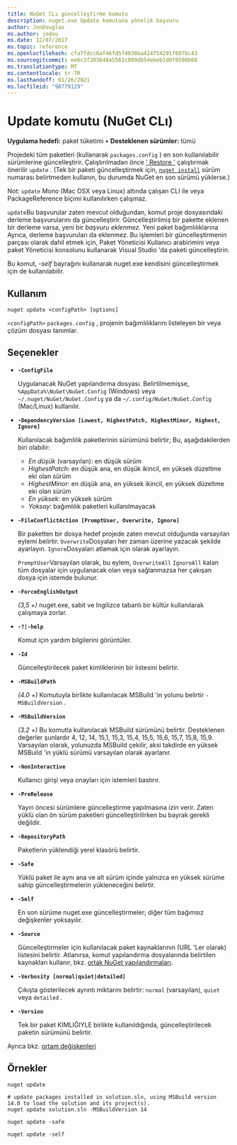 ```yaml
---
title: NuGet CLı güncelleştirme komutu
description: nuget.exe Update komutuna yönelik başvuru
author: JonDouglas
ms.author: jodou
ms.date: 12/07/2017
ms.topic: reference
ms.openlocfilehash: cfa7fdcc6af46fd5f4030ba424754291f697bc43
ms.sourcegitcommit: ee6c3f203648a5561c809db54ebeb1d0f0598b68
ms.translationtype: MT
ms.contentlocale: tr-TR
ms.lasthandoff: 01/26/2021
ms.locfileid: "98779129"
---
```

# <a name="update-command-nuget-cli"></a>Update komutu (NuGet CLı)

**Uygulama hedefi:** paket tüketimi &bullet; **Desteklenen sürümler:** tümü

Projedeki tüm paketleri (kullanarak `packages.config` ) en son kullanılabilir sürümlerine güncelleştirir. Çalıştırılmadan önce [' Restore '](cli-ref-restore.md) çalıştırmak önerilir `update` . (Tek bir paketi güncelleştirmek için, [`nuget install`](cli-ref-install.md) sürüm numarası belirtmeden kullanın, bu durumda NuGet en son sürümü yüklerse.)

Not: `update` Mono (Mac OSX veya Linux) altında çalışan CLI ile veya PackageReference biçimi kullanılırken çalışmaz.

`update`Bu başvurular zaten mevcut olduğundan, komut proje dosyasındaki derleme başvurularını da güncelleştirir. Güncelleştirilmiş bir pakette eklenen bir derleme varsa, yeni bir *başvuru eklenmez.* Yeni paket bağımlılıklarına Ayrıca, derleme başvuruları da eklenmez. Bu işlemleri bir güncelleştirmenin parçası olarak dahil etmek için, Paket Yöneticisi Kullanıcı arabirimini veya paket Yöneticisi konsolunu kullanarak Visual Studio 'da paketi güncelleştirin.

Bu komut, *-self* bayrağını kullanarak nuget.exe kendisini güncelleştirmek için de kullanılabilir.

## <a name="usage"></a>Kullanım

```cli
nuget update <configPath> [options]
```

`<configPath>` `packages.config` , projenin bağımlılıklarını listeleyen bir veya çözüm dosyası tanımlar.

## <a name="options"></a>Seçenekler

- **`-ConfigFile`**

  Uygulanacak NuGet yapılandırma dosyası. Belirtilmemişse, `%AppData%\NuGet\NuGet.Config` (Windows) veya `~/.nuget/NuGet/NuGet.Config` ya da `~/.config/NuGet/NuGet.Config` (Mac/Linux) kullanılır.
  
- **`-DependencyVersion [Lowest, HighestPatch, HighestMinor, Highest, Ignore]`**

  Kullanılacak bağımlılık paketlerinin sürümünü belirtir; Bu, aşağıdakilerden biri olabilir:<br/><ul><li>*En düşük* (varsayılan): en düşük sürüm</li><li>*HighestPatch*: en düşük ana, en düşük ikincil, en yüksek düzeltme eki olan sürüm</li><li>*HighestMinor*: en düşük ana, en yüksek ikincil, en yüksek düzeltme eki olan sürüm</li><li>*En yüksek*: en yüksek sürüm</li><li>*Yoksay*: bağımlılık paketleri kullanılmayacak</li></ul>

- **`-FileConflictAction [PromptUser, Overwrite, Ignore]`**

  Bir paketten bir dosya hedef projede zaten mevcut olduğunda varsayılan eylemi belirtir. `Overwrite`Dosyaları her zaman üzerine yazacak şekilde ayarlayın. `Ignore`Dosyaları atlamak için olarak ayarlayın.

  `PromptUser`Varsayılan olarak, bu eylem, `OverwriteAll` `IgnoreAll` kalan tüm dosyalar için uygulanacak olan veya sağlanmazsa her çakışan dosya için istemde bulunur.

- **`-ForceEnglishOutput`**

  *(3,5 +)* nuget.exe, sabit ve Ingilizce tabanlı bir kültür kullanılarak çalışmaya zorlar.

- **`-?|-help`**

  Komut için yardım bilgilerini görüntüler.

- **`-Id`**

  Güncelleştirilecek paket kimliklerinin bir listesini belirtir.

- **`-MSBuildPath`**

  *(4.0 +)* Komutuyla birlikte kullanılacak MSBuild 'in yolunu belirtir `-MSBuildVersion` .

- **`-MSBuildVersion`**

  *(3.2 +)* Bu komutla kullanılacak MSBuild sürümünü belirtir. Desteklenen değerler şunlardır 4, 12, 14, 15,1, 15,3, 15,4, 15,5, 15,6, 15,7, 15,8, 15,9. Varsayılan olarak, yolunuzda MSBuild çekilir, aksi takdirde en yüksek MSBuild 'in yüklü sürümü varsayılan olarak ayarlanır.

- **`-NonInteractive`**

  Kullanıcı girişi veya onayları için istemleri bastırır.

- **`-PreRelease`**

  Yayın öncesi sürümlere güncelleştirme yapılmasına izin verir. Zaten yüklü olan ön sürüm paketleri güncelleştirilirken bu bayrak gerekli değildir.

- **`-RepositoryPath`**

  Paketlerin yüklendiği yerel klasörü belirtir.

- **`-Safe`**

  Yüklü paket ile aynı ana ve alt sürüm içinde yalnızca en yüksek sürüme sahip güncelleştirmelerin yükleneceğini belirtir.

- **`-Self`**

  En son sürüme nuget.exe güncelleştirmeler; diğer tüm bağımsız değişkenler yoksayılır.

- **`-Source`**

  Güncelleştirmeler için kullanılacak paket kaynaklarının (URL 'Ler olarak) listesini belirtir. Atlanırsa, komut yapılandırma dosyalarında belirtilen kaynakları kullanır, bkz. [ortak NuGet yapılandırmaları](../../consume-packages/configuring-nuget-behavior.md).

- **`-Verbosity [normal|quiet|detailed]`**

  Çıkışta gösterilecek ayrıntı miktarını belirtir: `normal` (varsayılan), `quiet` veya `detailed` .

- **`-Version`**

  Tek bir paket KIMLIĞIYLE birlikte kullanıldığında, güncelleştirilecek paketin sürümünü belirtir.

Ayrıca bkz. [ortam değişkenleri](cli-ref-environment-variables.md)

## <a name="examples"></a>Örnekler

```cli
nuget update

# update packages installed in solution.sln, using MSBuild version 14.0 to load the solution and its project(s).
nuget update solution.sln -MSBuildVersion 14

nuget update -safe

nuget update -self
```
